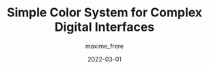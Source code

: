 ---
author: maxime_frere
date: 2022-03-01
permalink: false
tags:
  - websites
  - design-systems
  - colors
  - complexity
target_url: https://www.opensourcecolorsystem.design/
title: Simple Color System for Complex Digital Interfaces
---